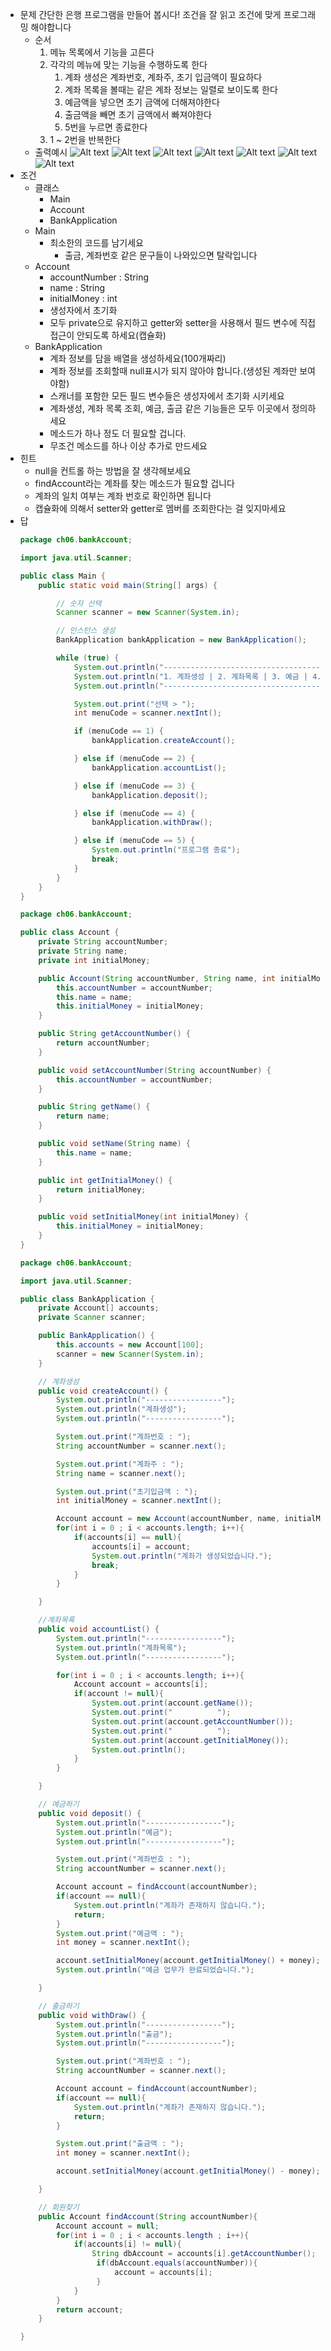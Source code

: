 - 문제
  간단한 은행 프로그램을 만들어 봅시다!
  조건을 잘 읽고 조건에 맞게 프로그래밍 해야합니다
  - 순서
    1. 메뉴 목록에서 기능을 고른다
    2. 각각의 메뉴에 맞는 기능을 수행하도록 한다
       1. 계좌 생성은 계좌번호, 계좌주, 초기 입금액이 필요하다
       2. 계좌 목록을 볼때는 같은 계좌 정보는 일렬로 보이도록 한다
       3. 예금액을 넣으면 초기 금액에 더해져야한다
       4. 출금액을 빼면 초기 금액에서 빠져야한다
       5. 5번을 누르면 종료한다
    3. 1 ~ 2번을 반복한다
  - 출력예시
  ![Alt text](image-4.png)
  ![Alt text](image-5.png)
  ![Alt text](image-6.png)
  ![Alt text](image-7.png)
  ![Alt text](image-8.png)
  ![Alt text](image-9.png)
  ![Alt text](image-10.png)
- 조건
  - 클래스
    - Main
    - Account
    - BankApplication
  - Main
    - 최소한의 코드를 남기세요
      - 출금, 계좌번호 같은 문구들이 나와있으면 탈락입니다
  - Account
    - accountNumber : String
    - name : String
    - initialMoney : int
    - 생성자에서 초기화
    - 모두 private으로 유지하고 getter와 setter을 사용해서 필드 변수에 직접 접근이 안되도록 하세요(캡슐화)
  - BankApplication
    - 계좌 정보를 담을 배열을 생성하세요(100개짜리)
    - 계좌 정보를 조회할때 null표시가 되지 않아야 합니다.(생성된 계좌만 보여야함)
    - 스캐너를 포함한 모든 필드 변수들은 생성자에서 초기화 시키세요
    - 계좌생성, 계좌 목록 조회, 예금, 출금 같은 기능들은 모두 이곳에서 정의하세요
    - 메소드가 하나 정도 더 필요할 겁니다.
    - 무조건 메소드를 하나 이상 추가로 만드세요
- 힌트
  - null을 컨트롤 하는 방법을 잘 생각헤보세요
  - findAccount라는 계좌를 찾는 메소드가 필요할 겁니다
  - 계좌의 일치 여부는 계좌 번호로 확인하면 됩니다
  - 캡슐화에 의해서 setter와 getter로 멤버를 조회한다는 걸 잊지마세요
- 답
  ```java
  package ch06.bankAccount;

  import java.util.Scanner;

  public class Main {
      public static void main(String[] args) {

          // 숫자 선택
          Scanner scanner = new Scanner(System.in);

          // 인스턴스 생성
          BankApplication bankApplication = new BankApplication();

          while (true) {
              System.out.println("------------------------------------------------");
              System.out.println("1. 계좌생성 | 2. 계좌목록 | 3. 예금 | 4. 출금 | 5. 종료");
              System.out.println("------------------------------------------------");

              System.out.print("선택 > ");
              int menuCode = scanner.nextInt();

              if (menuCode == 1) {
                  bankApplication.createAccount();

              } else if (menuCode == 2) {
                  bankApplication.accountList();

              } else if (menuCode == 3) {
                  bankApplication.deposit();

              } else if (menuCode == 4) {
                  bankApplication.withDraw();

              } else if (menuCode == 5) {
                  System.out.println("프로그램 종료");
                  break;
              }
          }
      }
  }
  ```
  ```java
  package ch06.bankAccount;

  public class Account {
      private String accountNumber;
      private String name;
      private int initialMoney;

      public Account(String accountNumber, String name, int initialMoney) {
          this.accountNumber = accountNumber;
          this.name = name;
          this.initialMoney = initialMoney;
      }

      public String getAccountNumber() {
          return accountNumber;
      }

      public void setAccountNumber(String accountNumber) {
          this.accountNumber = accountNumber;
      }

      public String getName() {
          return name;
      }

      public void setName(String name) {
          this.name = name;
      }

      public int getInitialMoney() {
          return initialMoney;
      }

      public void setInitialMoney(int initialMoney) {
          this.initialMoney = initialMoney;
      }
  }
  ```
  ```java
  package ch06.bankAccount;

  import java.util.Scanner;

  public class BankApplication {
      private Account[] accounts;
      private Scanner scanner;

      public BankApplication() {
          this.accounts = new Account[100];
          scanner = new Scanner(System.in);
      }

      // 계좌생성
      public void createAccount() {
          System.out.println("-----------------");
          System.out.println("계좌생성");
          System.out.println("-----------------");

          System.out.print("계좌번호 : ");
          String accountNumber = scanner.next();

          System.out.print("계좌주 : ");
          String name = scanner.next();

          System.out.print("초기입금액 : ");
          int initialMoney = scanner.nextInt();

          Account account = new Account(accountNumber, name, initialMoney);
          for(int i = 0 ; i < accounts.length; i++){
              if(accounts[i] == null){
                  accounts[i] = account;
                  System.out.println("계좌가 생성되었습니다.");
                  break;
              }
          }

      }

      //계좌목록
      public void accountList() {
          System.out.println("-----------------");
          System.out.println("계좌목록");
          System.out.println("-----------------");

          for(int i = 0 ; i < accounts.length; i++){
              Account account = accounts[i];
              if(account != null){
                  System.out.print(account.getName());
                  System.out.print("          ");
                  System.out.print(account.getAccountNumber());
                  System.out.print("          ");
                  System.out.print(account.getInitialMoney());
                  System.out.println();
              }
          }

      }

      // 예금하기
      public void deposit() {
          System.out.println("-----------------");
          System.out.println("예금");
          System.out.println("-----------------");

          System.out.print("계좌번호 : ");
          String accountNumber = scanner.next();

          Account account = findAccount(accountNumber);
          if(account == null){
              System.out.println("계좌가 존재하지 않습니다.");
              return;
          }
          System.out.print("예금액 : ");
          int money = scanner.nextInt();

          account.setInitialMoney(account.getInitialMoney() + money);
          System.out.println("예금 업무가 완료되었습니다.");

      }

      // 출금하기
      public void withDraw() {
          System.out.println("-----------------");
          System.out.println("출금");
          System.out.println("-----------------");

          System.out.print("계좌번호 : ");
          String accountNumber = scanner.next();

          Account account = findAccount(accountNumber);
          if(account == null){
              System.out.println("계좌가 존재하지 않습니다.");
              return;
          }

          System.out.print("출금액 : ");
          int money = scanner.nextInt();

          account.setInitialMoney(account.getInitialMoney() - money);

      }

      // 회원찾기
      public Account findAccount(String accountNumber){
          Account account = null;
          for(int i = 0 ; i < accounts.length ; i++){
              if(accounts[i] != null){
                  String dbAccount = accounts[i].getAccountNumber();
                   if(dbAccount.equals(accountNumber)){
                       account = accounts[i];
                   }
              }
          }
          return account;
      }

  }
  ```
